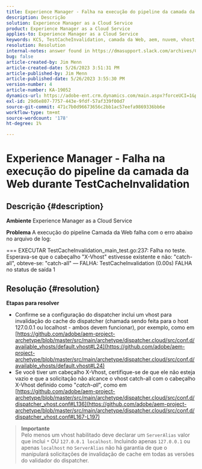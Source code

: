 ```yaml
---
title: Experience Manager - Falha na execução do pipeline da camada da Web durante TestCacheInvalidation
description: Descrição
solution: Experience Manager as a Cloud Service
product: Experience Manager as a Cloud Service
applies-to: Experience Manager as a Cloud Service
keywords: KCS, TestCacheInvalidation, camada da Web, aem, nuvem, vhost, x-vhost, solução de problemas, Experience Manager, falha na execução do pipeline, fail
resolution: Resolution
internal-notes: answer found in https://dmasupport.slack.com/archives/C013SBSHPKK/p1645102872540889?thread_ts=1645102277.855389&cid=C013SBSHPKK
bug: false
article-created-by: Jim Menn
article-created-date: 5/26/2023 3:51:31 PM
article-published-by: Jim Menn
article-published-date: 5/26/2023 3:55:30 PM
version-number: 4
article-number: KA-19052
dynamics-url: https://adobe-ent.crm.dynamics.com/main.aspx?forceUCI=1&pagetype=entityrecord&etn=knowledgearticle&id=7a6df82b-ddfb-ed11-8849-6045bd006e5a
exl-id: 29d6e807-7757-443e-9fdf-57af339f00d7
source-git-commit: 471c7b0d96673656c2bb1ac57eefa9869336bb6e
workflow-type: tm+mt
source-wordcount: '178'
ht-degree: 1%

---
```


# Experience Manager - Falha na execução do pipeline da camada da Web durante TestCacheInvalidation

## Descrição {#description}


<b>Ambiente</b>
Experience Manager as a Cloud Service

<b>Problema</b>
A execução do pipeline Camada da Web falha com o erro abaixo no arquivo de log:

=== EXECUTAR TestCacheInvalidation_main_test.go:237: Falha no teste. Esperava-se que o cabeçalho &quot;X-Vhost&quot; estivesse existente e não: &quot;catch-all&quot;, obteve-se: &quot;catch-all&quot; — FALHA: TestCacheInvalidation (0.00s) FALHA no status de saída 1


## Resolução {#resolution}

<b>Etapas para resolver</b>

- Confirme se a configuração do dispatcher inclui um vhost para invalidação do cache do dispatcher (chamada sendo feita para o host 127.0.0.1 ou localhost - ambos devem funcionar), por exemplo, como em [https://github.com/adobe/aem-project-archetype/blob/master/src/main/archetype/dispatcher.cloud/src/conf.d/available_vhosts/default.vhost#L24](https://github.com/adobe/aem-project-archetype/blob/master/src/main/archetype/dispatcher.cloud/src/conf.d/available_vhosts/default.vhost#L24)
- Se você tiver um cabeçalho X-Vhost, certifique-se de que ele não esteja vazio e que a solicitação não alcance o vhost catch-all com o cabeçalho X-Vhost definido como &quot;*catch-all*&quot;, como em [https://github.com/adobe/aem-project-archetype/blob/master/src/main/archetype/dispatcher.cloud/src/conf.d/dispatcher_vhost.conf#L136](https://github.com/adobe/aem-project-archetype/blob/master/src/main/archetype/dispatcher.cloud/src/conf.d/dispatcher_vhost.conf#L167-L197)

> **Importante**\
> Pelo menos um vhost habilitado deve declarar um `ServerAlias` valor que inclui `*` OU `127.0.0.1 localhost`. Incluindo apenas `127.0.0.1` ou apenas `localhost` no `ServerAlias` não há garantia de que o manipulará solicitações de invalidação de cache em todas as versões do validador do dispatcher.
